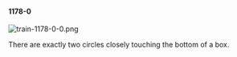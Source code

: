#### 1178-0
![train-1178-0-0.png](https://github.com/lil-lab/nlvr/raw/master/nlvr/train/images/32/train-1178-0-0.png "train-1178-0-0.png")

There are exactly two circles closely touching the bottom of a box.